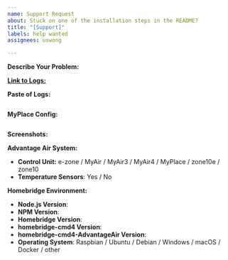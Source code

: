 ```yaml
---
name: Support Request
about: Stuck on one of the installation steps in the README?
title: "[Support]"
labels: help wanted
assignees: uswong

---
```


<!-- Provide a general summary in the Title above -->

**Describe Your Problem:**
<!-- A clear and concise description of what problem you are experiencing or what installation step you are stuck on. -->

[**Link to Logs:**]()
<!-- If using a gist, hastebin or pastebin; paste the link between the two () above -->
<!-- If pasting log files directly, please instead do so between the ``` lines below -->
<!-- If using hastebin/pastebin or other text sharing website please make the lifespan long-->
<!-- Remove any sensitive information, passwords, etc. -->

**Paste of Logs:**
```

```

**MyPlace Config:**
<!-- Paste relevant output between the two ``` lines below -->
<!-- Remove any sensitive information, passwords, etc. -->

```json


```

**Screenshots:**
<!-- If applicable, add screenshots to help explain your problem. -->

**Advantage Air System:**

* **Control Unit:** e-zone / MyAir / MyAir3 / MyAir4 / MyPlace / zone10e / zone10
* **Temperature Sensors**: Yes / No

**Homebridge Environment:**

* **Node.js Version**: <!-- node -v -->
* **NPM Version**: <!-- npm -v -->
* **Homebridge Version**: <!-- homebridge -V -->
* **homebridge-cmd4 Version**: <!-- Check on homebridge-config-ui-x -->
* **homebridge-cmd4-AdvantageAir Version**: <!-- Check on homebridge-config-ui-x -->
* **Operating System**: Raspbian / Ubuntu / Debian / Windows / macOS / Docker / other

<!-- Click the "Preview" tab before you submit to ensure the formatting is correct. -->

